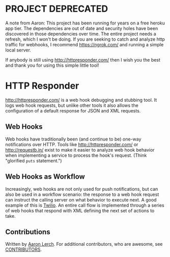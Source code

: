 # PROJECT DEPRECATED

A note from Aaron: This project has been running for years on a free heroku app tier. The dependencies are out of date and security holes have been discovered in those dependencies over time. The entire project needs a refresh, which I won't be doing. If you are seeking to catch and analyze http traffic for webhooks, I recommend https://ngrok.com/ and running a simple local server.

If anybody is still using http://httpresponder.com/ then I wish you the best and thank you for using this simple little tool!

# HTTP Responder

http://httpresponder.com/ is a web hook debugging and stubbing tool. It logs web hook requests, but unlike other tools it also allows the configuration of a default response for JSON and XML requests.

## Web Hooks

Web hooks have traditionally been (and continue to be) one-way notifications over HTTP. Tools like http://httpresponder.com/ or http://requestb.in/ exist to make it easier to analyze web hook behavior when implementing a service to process the hook's request. (Think "glorified `puts` statement.")

## Web Hooks as Workflow

Increasingly, web hooks are not only used for push notifications, but can also be used in a workflow scenario: the response to a web hook request can instruct the calling server on what behavior to execute next. A good example of this is [Twilio](http://twilio.com/). An entire call flow is implemented through a series of web hooks that respond with XML defining the next set of actions to take.

## Contributions

Written by [Aaron Lerch](https://github.com/aaronlerch). For additional
contributors, who are awesome, see [CONTRIBUTORS](CONTRIBUTORS.md).
